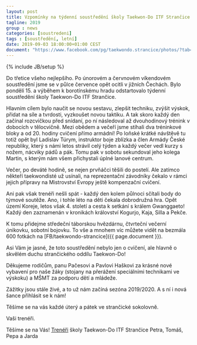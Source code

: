 ```yaml
---
layout: post
title: Vzpomínky na týdenní soustředění školy Taekwon-Do ITF Strančice
tagline: 2019
group : news
categories: [soustredeni]
tags : [soustředění, letní]
date: 2019-09-03 18:00:00+01:00 CEST
document: "https://www.facebook.com/pg/taekwondo.strancice/photos/?tab=album&album_id=2534634469881634"
---
```

{% include JB/setup %}

Do třetice všeho nejlepšího. Po únorovém a červnovém víkendovém soustředění jsme se v půlce července opět  ocitli v jižních Čechách. Bylo pondělí 15. a výběhem k borotínskému hradu odstartovalo týdenní soustředění školy Taekwon-Do ITF Strančice.

Hlavním cílem bylo naučit se novou sestavu, zlepšit techniku, zvýšit výskok, přidat na síle a tvrdosti, vyzkoušet novou taktiku. A tak skoro každý den začínal rozcvičkou před snídaní, po ní následoval až dvouhodinový trénink v dobocích v tělocvičně. Mezi obědem a večeří jsme stíhali dva tréninkové bloky a od 20. hodiny cvičení přímo armádní! Po loňské krátké návštěvě tu totiž opět byl Ladislav Túrym, instruktor boje zblízka a člen Armády České republiky, který s námi letos strávil celý týden a každý večer vedl kurzy s nožem, nácviky pádů a pák. Tomu pak v sobotu sekundoval jeho kolega Martin, s kterým nám všem přichystali úplné lanové centrum.

Večer, po deváté hodině, se nejen prvňáčci těšili do postelí. Ale zatímco někteří taekwondisté už usínali, na reprezentační závodníky čekalo v rámci jejich přípravy na Mistrovství Evropy ještě kompenzační cvičení. 

Ani pak však trenéři nešli spát - každý den kolem půlnoci sčítali body do týmové soutěže.  Ano, i tohle léto na děti čekala dobrodružná hra. Opět území Koreje, letos však 4. století a cesta k setkání s králem Gwanggaeto! Každý den zaznamenán v kronikách království Kogurjo, Kaja, Silla a Pekče. 

K tomu přidejme středeční táborskou hvězdárnu, čtvrteční večerní únikovku, sobotní bojovku. To vše a mnohem víc můžete vidět na bezmála 600 fotkách na [FB/taekwondo-strancice]({{ page.document }}).

Asi Vám je jasné, že toto soustředění nebylo jen o cvičení, ale hlavně o skvělém duchu strančického oddílu Taekwon-Do!

Děkujeme rodičům, panu Pačesovi a Pavlovi Haškovi za krásné nové vybavení pro naše žáky (stojany na přerážení speciálními technikami ve výskoku) a MŠMT za podporu dětí a mládeže.

Zážitky jsou stále živé, a to už nám začíná sezóna 2019/2020. A s ní i nová šance přihlásit se k nám!

Těšíme se na vás každé úterý a pátek ve strančické sokolovně.

Vaši trenéři. 

Těšíme se na Vás!
[Trenéři][1] školy Taekwon-Do ITF Strančice Petra, Tomáš, Pepa a Jarda

[1]: http://taekwondo-strancice.cz/treneri/


